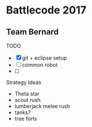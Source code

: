 # Battlecode 2017
## Team Bernard

TODO

- [x] git + eclipse setup
- [ ] common robot
- [ ] 

Strategy Ideas

- Theta star
- scout rush
- lumberjack melee rush
- tanks?
- tree forts